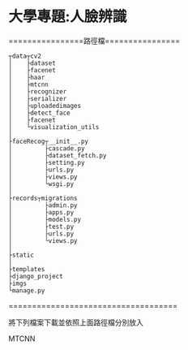 <h1>大學專題:人臉辨識</h1>


================路徑檔================

  	┬data┬cv2  
	│    ├dataset
	│    ├facenet
	│    ├haar
	│    ├mtcnn
	│    ├recognizer
	│    ├serializer
	│    ├uploadedimages
	│    ├detect_face
	│    ├facenet
	│    └visualization_utils
	│
	├faceRecog┬__init__.py
	│         ├cascade.py
	│         ├dataset_fetch.py
	│         ├setting.py
	│         ├urls.py
	│         ├views.py
	│         └wsgi.py
	│	
	├records┬migrations
	│	      ├admin.py
	│	      ├apps.py
	│	      ├models.py
	│	      ├test.py
	│	      ├urls.py
	│	      └views.py
	│
	├static
	│
	├templates
	├django_project
	├imgs
	└manage.py
	
====================================

將下列檔案下載並依照上面路徑檔分別放入

<p>MTCNN<a href="https://drive.google.com/open?id=1n68WzGc7BKvqvOyQ7w_F2_mVKr2GO9E"></a></p>
